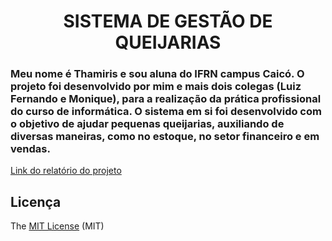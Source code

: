 <h1 align="center"> SISTEMA DE GESTÃO DE QUEIJARIAS </h1>

<h3>  Meu nome é Thamiris e sou aluna do  IFRN campus  Caicó. O projeto foi desenvolvido por mim e mais dois colegas (Luiz Fernando e Monique), 
para a realização da prática profissional do curso de informática. O sistema em si foi desenvolvido com o objetivo de ajudar pequenas 
queijarias, auxiliando de diversas maneiras, como no estoque, no setor financeiro e em vendas.
 </h3>

[Link do relatório do projeto](https://suap.ifrn.edu.br/media/edu/projeto_final/Documentacao_-__Sistema_de_Gerenciamento_de_Queijarias_-_Ari_Barreto_d_1pfVHVO.pdf)
</br>

## Licença 

The [MIT License]() (MIT)
